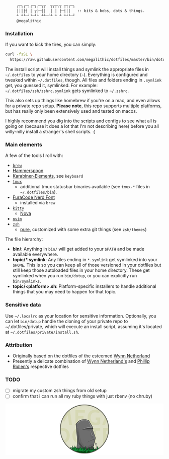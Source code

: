 
```

     ┌┬┐┌─┐┌─┐┌─┐┬  ┬┌┬┐┬ ┬┬┌─┐
     │││├┤ │ ┬├─┤│  │ │ ├─┤││   :: bits & bobs, dots & things.
     ┴ ┴└─┘└─┘┴ ┴┴─┘┴ ┴ ┴ ┴┴└─┘
     @megalithic

```


### Installation

If you want to kick the tires, you can simply:

```sh
curl -fsSL \
  https://raw.githubusercontent.com/megalithic/dotfiles/master/bin/dotup | sh
```

The install script will install things and symlink the appropriate files in
`~/.dotfiles` to your home directory (`~`). Everything is configured and tweaked
within `~/.dotfiles`, though. All files and folders ending in `.symlink` get,
you guessed it, symlinked. For example: `~/.dotfiles/zsh/zshrc.symlink` gets
symlinked to `~/.zshrc`.

This also sets up things like homebrew if you're on a mac, and even allows for a
private repo setup. **Please note**, this repo supports multiple platforms, but
has really only been extensively used and tested on macos.

I highly recommend you dig into the scripts and configs to see what all
is going on (because it does a lot that I'm not describing here) before you
all willy-nilly install a stranger's shell scripts. :)

### Main elements

A few of the tools I roll with:

- [ `brew` ](https://brew.sh/)
- [ Hammerspoon ](http://www.hammerspoon.org/)
- [Karabiner-Elements](https://github.com/tekezo/Karabiner-Elements), see `keyboard`
- [ `tmux` ](https://github.com/tmux/tmux/wiki)
  * additional tmux statusbar binaries available (see `tmux-*` files in
  `~/.dotfiles/bin`).
- [FuraCode Nerd Font](https://nerdfonts.com/)
  * installed via `brew`
- [ `kitty` ](https://github.com/kovidgoyal/kitty)
  * [Nova](https://github.com/trevordmiller/nova-colors)
- [ `nvim` ](https://neovim.io/)
- [ `zsh` ](https://www.zsh.org/)
  * [pure](https://github.com/sindresorhus/pure), customized with some extra git things (see `zsh/themes`)

The file hierarchy:

- **bin/**: Anything in `bin/` will get added to your `$PATH` and be made
  available everywhere.
- **topic/\*.symlink**: Any files ending in `*.symlink` get symlinked into
  your `$HOME`. This is so you can keep all of those versioned in your dotfiles
  but still keep those autoloaded files in your home directory. These get
  symlinked when you run `bin/dotup`, or you can explicitly run `bin/symlinks`.
- **topic/\<platform\>.sh**: Platform-specific installers to handle additional
  things that you may need to happen for that topic.

### Sensitive data

Use `~/.localrc` as your location for sensitive information. Optionally, you
can let `bin/dotup` handle the cloning of your private repo to
~/.dotfiles/private, which will execute an install script, assuming it's
located at `~/.dotfiles/private/install.sh`.

### Attribution

- Originally based on the dotfiles of the esteemed [Wynn Netherland](https://github.com/pengwynn/dotfiles)
- Presently a delicate combination of [Wynn Netherland's](https://github.com/pengwynn/dotfiles) and [Phillip Ridlen's](https://github.com/philtr/dotfiles) respective dotfiles

### TODO

- [ ] migrate my custom zsh things from old setup
- [ ] confirm that i can run all my ruby things with just rbenv (no chruby)

![megadotfiles](megadotfiles.png)
